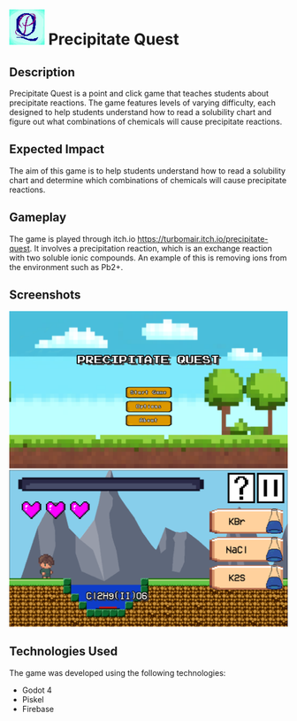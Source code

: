 # ![Game Icon](pq/icon.png) Precipitate Quest 
## Description

Precipitate Quest is a point and click game that teaches students about precipitate reactions. The game features levels of varying difficulty, each designed to help students understand how to read a solubility chart and figure out what combinations of chemicals will cause precipitate reactions.

## Expected Impact

The aim of this game is to help students understand how to read a solubility chart and determine which combinations of chemicals will cause precipitate reactions.

## Gameplay

The game is played through itch.io https://turbomair.itch.io/precipitate-quest. It involves a precipitation reaction, which is an exchange reaction with two soluble ionic compounds. An example of this is removing ions from the environment such as Pb2+.

## Screenshots

![Main Menu](PQ_Screenshot1.png) ![Easy Level](PQ_Screenshot2.png)

## Technologies Used

The game was developed using the following technologies:
- Godot 4
- Piskel
- Firebase
